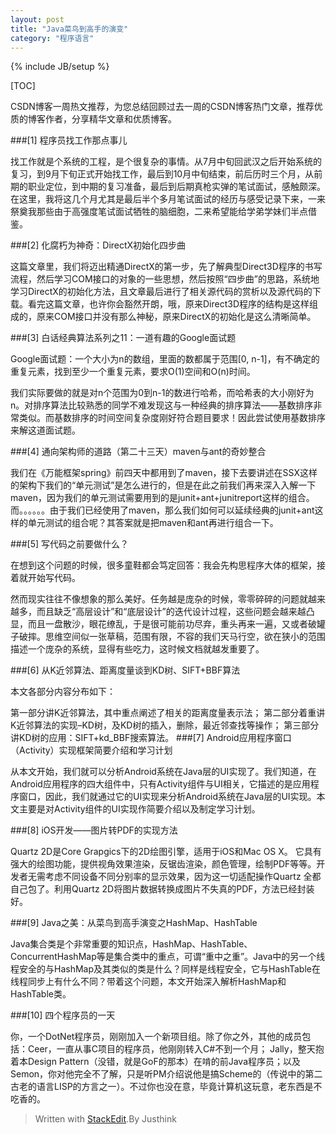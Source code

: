 ```yaml
---
layout: post
title: "Java菜鸟到高手的演变"
category: "程序语言"
---
```

{% include JB/setup %}

[TOC]

CSDN博客一周热文推荐，为您总结回顾过去一周的CSDN博客热门文章，推荐优质的博客作者，分享精华文章和优质博客。

###[1] 程序员找工作那点事儿

找工作就是个系统的工程，是个很复杂的事情。从7月中旬回武汉之后开始系统的复习，到9月下旬正式开始找工作，最后到10月中旬结束，前后历时三个月，从前期的职业定位，到中期的复习准备，最后到后期真枪实弹的笔试面试，感触颇深。在这里，我将这几个月尤其是最后半个多月笔试面试的经历与感受记录下来，一来祭奠我那些由于高强度笔试面试牺牲的脑细胞，二来希望能给学弟学妹们半点借鉴。

###[2] 化腐朽为神奇：DirectX初始化四步曲

这篇文章里，我们将迈出精通DirectX的第一步，先了解典型Direct3D程序的书写流程，然后学习COM接口的对象的一些思想，然后按照“四步曲”的思路，系统地学习DirectX的初始化方法，且文章最后进行了相关源代码的赏析以及源代码的下载。看完这篇文章，也许你会豁然开朗，哦，原来Direct3D程序的结构是这样组成的，原来COM接口并没有那么神秘，原来DirectX的初始化是这么清晰简单。

###[3] 白话经典算法系列之11：一道有趣的Google面试题

Google面试题：一个大小为n的数组，里面的数都属于范围[0, n-1]，有不确定的重复元素，找到至少一个重复元素，要求O(1)空间和O(n)时间。

我们实际要做的就是对n个范围为0到n-1的数进行哈希，而哈希表的大小刚好为n。对排序算法比较熟悉的同学不难发现这与一种经典的排序算法——基数排序非常类似。而基数排序的时间空间复杂度刚好符合题目要求！因此尝试使用基数排序来解这道面试题。

###[4] 通向架构师的道路（第二十三天）maven与ant的奇妙整合

我们在《万能框架spring》前四天中都用到了maven，接下去要讲述在SSX这样的架构下我们的“单元测试”是怎么进行的，但是在此之前我们再来深入入解一下maven，因为我们的单元测试需要用到的是junit+ant+junitreport这样的组合。而。。。。。。由于我们已经使用了maven，那么我们如何可以延续经典的junit+ant这样的单元测试的组合呢？其答案就是把maven和ant再进行组合一下。

###[5] 写代码之前要做什么？

在想到这个问题的时候，很多童鞋都会笃定回答：我会先构思程序大体的框架，接着就开始写代码。

然而现实往往不像想象的那么美好。任务越是庞杂的时候，零零碎碎的问题就越来越多，而且缺乏“高层设计”和“底层设计”的迭代设计过程，这些问题会越来越凸显，而且一盘散沙，眼花缭乱，于是很可能前功尽弃，重头再来一遍，又或者破罐子破摔。思维空间似一张草稿，范围有限，不容的我们天马行空，欲在狭小的范围描述一个庞杂的系统，显得有些吃力，这时候文档就越发重要了。

###[6] 从K近邻算法、距离度量谈到KD树、SIFT+BBF算法

本文各部分内容分布如下：

第一部分讲K近邻算法，其中重点阐述了相关的距离度量表示法；
第二部分着重讲K近邻算法的实现–KD树，及KD树的插入，删除，最近邻查找等操作；
第三部分讲KD树的应用：SIFT+kd_BBF搜索算法。
###[7] Android应用程序窗口（Activity）实现框架简要介绍和学习计划

从本文开始，我们就可以分析Android系统在Java层的UI实现了。我们知道，在Android应用程序的四大组件中，只有Activity组件与UI相关，它描述的是应用程序窗口，因此，我们就通过它的UI实现来分析Android系统在Java层的UI实现。本文主要是对Activity组件的UI实现作简要介绍以及制定学习计划。

###[8] iOS开发——图片转PDF的实现方法

Quartz 2D是Core Grapgics下的2D绘图引擎，适用于iOS和Mac OS X。 它具有强大的绘图功能，提供视角效果渲染，反锯齿渲染，颜色管理，绘制PDF等等。开发者无需考虑不同设备不同分别率的显示效果，因为这一切适配操作Quartz 全都自己包了。利用Quartz 2D将图片数据转换成图片不失真的PDF，方法已经封装好。

###[9] Java之美：从菜鸟到高手演变之HashMap、HashTable

Java集合类是个非常重要的知识点，HashMap、HashTable、ConcurrentHashMap等是集合类中的重点，可谓“重中之重”。Java中的另一个线程安全的与HashMap及其类似的类是什么？同样是线程安全，它与HashTable在线程同步上有什么不同？带着这个问题，本文开始深入解析HashMap和HashTable类。

###[10] 四个程序员的一天

你，一个DotNet程序员，刚刚加入一个新项目组。除了你之外，其他的成员包括：Ceer，一直从事C项目的程序员，他刚刚转入C#不到一个月； Jally，整天抱着本Design Pattern（没错，就是GoF的那本）在啃的前Java程序员；以及Semon，你对他完全不了解，只是听PM介绍说他是搞Scheme的（传说中的第二古老的语言LISP的方言之一）。不过你也没在意，毕竟计算机这玩意，老东西是不吃香的。


> Written with [StackEdit](http://benweet.github.io/stackedit/).By Justhink
